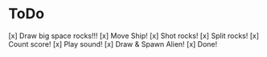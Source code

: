 # ToDo

[x] Draw big space rocks!!!
[x] Move Ship!
[x] Shot rocks!
[x] Split rocks!
[x] Count score!
[x] Play sound!
[x] Draw & Spawn Alien!
[x] Done!
